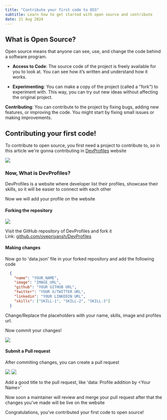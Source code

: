 ```yaml
---
title: "Contribute your first code to OSS"
subtitle: Learn how to get started with open source and contribute
date: 21 Aug 2024
---
```


## What is Open Source?

Open source means that anyone can see, use, and change the code behind a software program.

* **Access to Code**: The source code of the project is freely available for you to look at. You can see how it’s written and understand how it works.
    
* **Experimenting**: You can make a copy of the project (called a "fork") to experiment with. This way, you can try out new ideas without affecting the original project.
    

**Contributing**: You can contribute to the project by fixing bugs, adding new features, or improving the code. You might start by fixing small issues or making improvements.

## Contributing your first code!

To contribute to open source, you first need a project to contribute to, so in this article we're gonna contributing in <a href="https://devprofiles.is-an.app" target="_blank">DevProfiles</a> website

<img src="/blog/images/devprofiles-preview.png">

### Now, What is DevProfiles?

DevProfiles is a website where developer list their profiles, showcase their skills, so it will be easier to connect with each other

Now we will add your profile on the website

#### Forking the repository

<img src="/blog/images/devprofiles-fork.jpeg">

Visit the GitHub repository of DevProfiles and fork it  
Link: <a target="_blank" href="https://github.com/oyepriyansh/DevProfiles">github.com/oyepriyansh/DevProfiles</a>

#### Making changes

Now go to 'data.json' file in your forked repository and add the following code

```json
  {
    "name": "YOUR_NAME",
    "image": "IMAGE_URL",
    "github": "YOUR GITHUB URL",
    "twitter": "YOUR X/TWITTER URL",
    "linkedin": "YOUR LINKEDIN URL",
    "skills": ["SKILL-1", "SKILL-2", "SKILL-3"]
  }
```

Change/Replace the placeholders with your name, skills, image and profiles url.

Now commit your changes!

<img src="/blog/images/devprofiles-commit.png">

#### Submit a Pull request

After commiting changes, you can create a pull request

<img src="/blog/images/devprofiles-open-pr.png">

<img src="/blog/images/devprofiles-submit-pr.png">

Add a good title to the pull request, like 'data: Profile addition by &lt;Your Name&gt;'

Now soon a maintainer will review and merge your pull request after that the changes you've made will be live on the website

Congratulations, you've contributed your first code to open source!